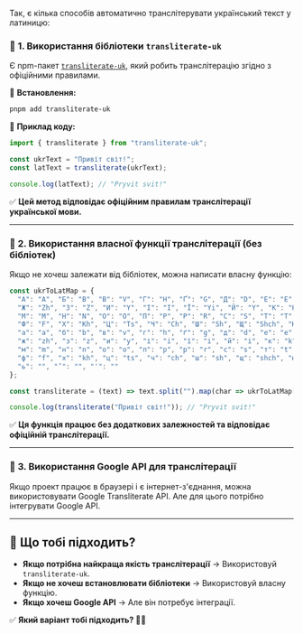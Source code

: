 Так, є кілька способів автоматично транслітерувати український текст у латиницю:

### 🚀 **1. Використання бібліотеки `transliterate-uk`**
Є npm-пакет [`transliterate-uk`](https://www.npmjs.com/package/transliterate-uk), який робить транслітерацію згідно з офіційними правилами.

📌 **Встановлення:**
```sh
pnpm add transliterate-uk
```

📌 **Приклад коду:**
```js
import { transliterate } from "transliterate-uk";

const ukrText = "Привіт світ!";
const latText = transliterate(ukrText);

console.log(latText); // "Pryvit svit!"
```
✅ **Цей метод відповідає офіційним правилам транслітерації української мови.**  

---

### 🚀 **2. Використання власної функції транслітерації (без бібліотек)**
Якщо не хочеш залежати від бібліотек, можна написати власну функцію:
```js
const ukrToLatMap = {
  "А": "A", "Б": "B", "В": "V", "Г": "H", "Ґ": "G", "Д": "D", "Е": "E", "Є": "Ye",
  "Ж": "Zh", "З": "Z", "И": "Y", "І": "I", "Ї": "Yi", "Й": "Y", "К": "K", "Л": "L",
  "М": "M", "Н": "N", "О": "O", "П": "P", "Р": "R", "С": "S", "Т": "T", "У": "U",
  "Ф": "F", "Х": "Kh", "Ц": "Ts", "Ч": "Ch", "Ш": "Sh", "Щ": "Shch", "Ю": "Yu", "Я": "Ya",
  "а": "a", "б": "b", "в": "v", "г": "h", "ґ": "g", "д": "d", "е": "e", "є": "ie",
  "ж": "zh", "з": "z", "и": "y", "і": "i", "ї": "i", "й": "i", "к": "k", "л": "l",
  "м": "m", "н": "n", "о": "o", "п": "p", "р": "r", "с": "s", "т": "t", "у": "u",
  "ф": "f", "х": "kh", "ц": "ts", "ч": "ch", "ш": "sh", "щ": "shch", "ю": "iu", "я": "ia",
  "ь": "", "’": "", "'": ""
};

const transliterate = (text) => text.split("").map(char => ukrToLatMap[char] || char).join("");

console.log(transliterate("Привіт світ!")); // "Pryvit svit!"
```
✅ **Ця функція працює без додаткових залежностей та відповідає офіційній транслітерації.**

---

### 🚀 **3. Використання Google API для транслітерації**
Якщо проект працює в браузері і є інтернет-з'єднання, можна використовувати Google Transliterate API. Але для цього потрібно інтегрувати Google API.

---

## 📢 **Що тобі підходить?**
- **Якщо потрібна найкраща якість транслітерації** → Використовуй `transliterate-uk`.  
- **Якщо не хочеш встановлювати бібліотеки** → Використовуй власну функцію.  
- **Якщо хочеш Google API** → Але він потребує інтеграції.  

✅ **Який варіант тобі підходить? 🚀🔥**